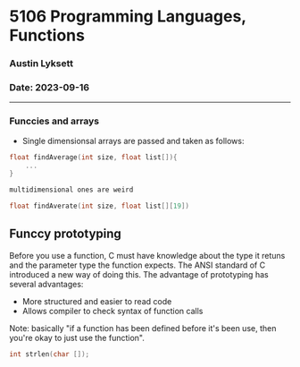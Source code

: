 # 5106 Programming Languages, Functions
### Austin Lyksett
### Date: 2023-09-16

---

### Funccies and arrays

- Single dimensionsal arrays are passed and taken as follows:

```C
float findAverage(int size, float list[]){
    ...
}

multidimensional ones are weird

float findAverate(int size, float list[][19])

```


## Funccy prototyping

Before you use a function, C must have knowledge about the type it retuns and the parameter type the function expects. The ANSI standard of C introduced a new way of doing this. The advantage of prototyping has several advantages:
- More structured and easier to read code
- Allows compiler to check syntax of function calls
  
Note: basically "if a function has been defined before it's been use, then you're okay to just use the function".

```C
int strlen(char []);
```